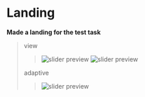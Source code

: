 # Landing
__Made a landing for the test task__
>view
>
>>![slider preview](NoTab1.gif)
>>![slider preview](NoTab2.gif)
>>
>adaptive
>
>>![slider preview](NoTab.gif)
